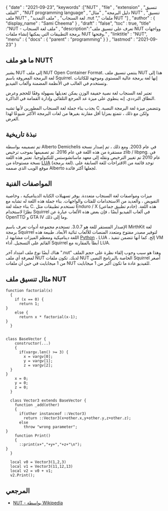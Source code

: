 {
  "date" : "2021-09-23", 
  "keywords" :["NUT" , "file" , "extension" , "تنسيق الملف" , "NUT рrоgrаmming lаnguаge" , "دليل البرمجة" , "مثال NUT" , "تنسيق ملف NUT" , "لغة السنجاب" , "ملف التمديد .nut "," ملفات NUT "] ,
  "author" : {
    "display_name" : "Sami Cheema"
} ,
  "draft" : "false",
  "toc" : true,
  "title" :"NUT - ملف لغة السنجاب" ,
  "description":"تعرف على تنسيق ملف NUT وواجهات برمجة التطبيقات التي يمكنها إنشاء ملفات NUT وفتحها." ,
  "linktitle" : "NUT",
  "menu" : {
    "docs" : {
      "parent" : "programming"
}
} ,
  "lastmod" : "2021-09-23"
}

## ما هو ملف NUT؟

يشير NUT إلى ملف NUT Open Container Format. ينتمي تنسيق ملف NUT هذا إلى لغة البرمجة المعروفة باسم Squirrel. إنها لغة برمجة عالية المستوى وموجهة للكائنات وتستخدم في الغالب في الأنظمة المضمنة وألعاب الفيديو.

تعتبر لغة السنجاب لغة نصية خفيفة الوزن يمكن تعديلها بسهولة وفقًا للحجم وعرض النطاق الترددي. إنه ينطوي على ميزة عد المرجع التلقائي وإدارة القمامة في الذاكرة.

يجذب بناء جملة لغة السنجاب المطورين لأنها تشبه C وتتضمن ميزة لغة البرمجة النصية. ولكن مع ذلك ، تتمتع بمزايا أقل مقارنة بغيرها من لغات البرمجة الأكثر شيوعًا لهذا الغرض.



## نبذة تاريخية ##

تم تصميمه بواسطة Alberto Demichelis في عام 2003. ومع ذلك ، تم إصدار نسخة مستقرة من هذه اللغة في عام 2016. تم تصميمها بموجب ترخيص zlib / libpng. في عام 2010 تم تغيير الترخيص ونقله إلى معهد ماساتشوستس للتكنولوجيا. تعتبر هذه اللغة نسخة مستوحاة من [LUA](/ar/programming/lua/) (لغة برمجة). توجد قائمة من الاقتراحات للغة السابقة على موقع الويب الذي صممه Alberto لجعلها أكثر فائدة.


## المواصفات الفنية ##

ميزات ومواصفات لغة السنجاب متعددة. يوفر تسهيلات الكتابة الديناميكية ، وخاصية التفويض ، والعديد من الاستخدامات للفئات والواجهات. بناء جملة هذه اللغة له تشابه مع بناء جملة لغة C. تستخدم تطبيقات مثل Enduro / X (خادم تطبيق جماعي) هذه اللغة. نظرًا لاستخدام Squirrel في ألعاب الفيديو أيضًا ، فإن بعض هذه الألعاب عبارة عن OpenTTD و GTA IV وما إلى ذلك.

الإصدار المستقر للغة هو 3.0.7. تستخدم مجموعة أدوات تعرف باسم MirthKit لغة برمجة Squirrel لتوفير مصدر مفتوح ومتعدد المنصات للألعاب ثنائية الأبعاد. طبيعة هذه اللغة ديناميكية ومعظم الميزات مشابهة لـ [Python](/ar/programming/py/) ، LUA ، إلخ. كما أنها تتضمن تنفيذ VM القائم على التسجيل. أداء Squirrel أبطأ بالمقارنة مع LUA.

هناك أيضًا نوع ملف امتداد آخر ".nut" وهذا هو سبب وجوب إلقاء نظرة على حجم الملف لمعرفة أي ملف NUT لديك. تكون ملفات NUT الخاصة بالبرنامج النصي Squirrel أصغر من 1 ميجابايت في حين أن ملفات NUT للفيديو عادة ما تكون أكبر من 1 ميجابايت.


## مثال تنسيق ملف NUT ##

```
function factorial(x)
  {
    if (x == 0) {
      return 1;
}
    else {
      return x * factorial(x-1);
}
  }
```

```

class BaseVector {
    constructor(...)
    {
      if(vargv.len() >= 3) {
        x = vargv[0];
        y = vargv[1];
        z = vargv[2];
  }
}
    x = 0;
    y = 0;
    z = 0;
  }

  class Vector3 extends BaseVector {
    function _add(other)
    {
      if(other instanceof ::Vector3)
        return ::Vector3(x+other.x,y+other.y,z+other.z);
      else
        throw "wrong parameter";
}
    function Print()
    {
      ::print(x+","+y+","+z+"\n");
}
  }

  local v0 = Vector3(1,2,3)
  local v1 = Vector3(11,12,13)
  local v2 = v0 + v1;
  v2.Print();

```

## المرجعي ##

* [NUT - بواسطة Wikipedia](https://en.wikipedia.org/wiki/Squirrel_ (printing_language))



